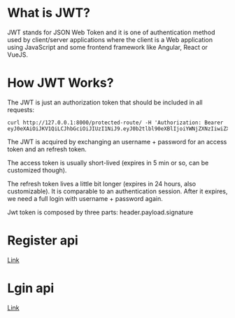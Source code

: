# What is JWT?
  JWT stands for JSON Web Token and it is one of  authentication method  used by client/server applications where the client is a Web application using JavaScript and some frontend framework like Angular, React or VueJS.

# How JWT Works?
The JWT is just an authorization token that should be included in all requests:

```linux
curl http://127.0.0.1:8000/protected-route/ -H 'Authorization: Bearer eyJ0eXAiOiJKV1QiLCJhbGciOiJIUzI1NiJ9.eyJ0b2tlbl90eXBlIjoiYWNjZXNzIiwiZXhwIjoxNTQzODI4NDMxLCJqdGkiOiI3ZjU5OTdiNzE1MGQ0NjU3OWRjMmI0OTE2NzA5N2U3YiIsInVzZXJfaWQiOjF9.Ju70kdcaHKn1Qaz8H42zrOYk0Jx9kIckTn9Xx7vhikY'

```
The JWT is acquired by exchanging an username + password for an access token and an refresh token.

The access token is usually short-lived (expires in 5 min or so, can be customized though).

The refresh token lives a little bit longer (expires in 24 hours, also customizable). It is comparable to an authentication session. After it expires, we need a full login with username + password again.

Jwt   token is composed by three parts:
header.payload.signature

# Register api 
[Link](http://127.0.0.1:8000/api/auth/register)

# Lgin api 
[Link](http://127.0.0.1:8000/api/auth/register)


